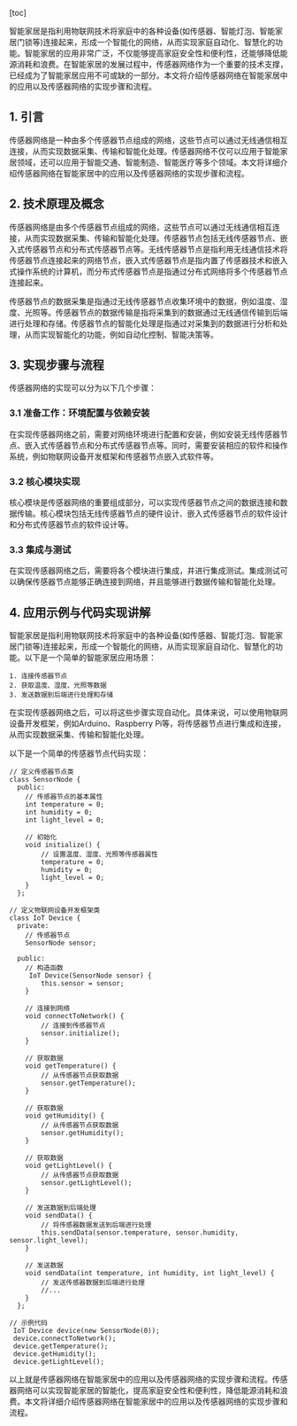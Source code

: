 
[toc]                    
                
                
智能家居是指利用物联网技术将家庭中的各种设备(如传感器、智能灯泡、智能家居门锁等)连接起来，形成一个智能化的网络，从而实现家庭自动化、智慧化的功能。智能家居的应用非常广泛，不仅能够提高家庭安全性和便利性，还能够降低能源消耗和浪费。在智能家居的发展过程中，传感器网络作为一个重要的技术支撑，已经成为了智能家居应用不可或缺的一部分。本文将介绍传感器网络在智能家居中的应用以及传感器网络的实现步骤和流程。

## 1. 引言

传感器网络是一种由多个传感器节点组成的网络，这些节点可以通过无线通信相互连接，从而实现数据采集、传输和智能化处理。传感器网络不仅可以应用于智能家居领域，还可以应用于智能交通、智能制造、智能医疗等多个领域。本文将详细介绍传感器网络在智能家居中的应用以及传感器网络的实现步骤和流程。

## 2. 技术原理及概念

传感器网络是由多个传感器节点组成的网络，这些节点可以通过无线通信相互连接，从而实现数据采集、传输和智能化处理。传感器节点包括无线传感器节点、嵌入式传感器节点和分布式传感器节点等。无线传感器节点是指利用无线通信技术将传感器节点连接起来的网络节点，嵌入式传感器节点是指内置了传感器技术和嵌入式操作系统的计算机，而分布式传感器节点是指通过分布式网络将多个传感器节点连接起来。

传感器节点的数据采集是指通过无线传感器节点收集环境中的数据，例如温度、湿度、光照等。传感器节点的数据传输是指将采集到的数据通过无线通信传输到后端进行处理和存储。传感器节点的智能化处理是指通过对采集到的数据进行分析和处理，从而实现智能化的功能，例如自动化控制、智能决策等。

## 3. 实现步骤与流程

传感器网络的实现可以分为以下几个步骤：

### 3.1 准备工作：环境配置与依赖安装

在实现传感器网络之前，需要对网络环境进行配置和安装，例如安装无线传感器节点、嵌入式传感器节点和分布式传感器节点等。同时，需要安装相应的软件和操作系统，例如物联网设备开发框架和传感器节点嵌入式软件等。

### 3.2 核心模块实现

核心模块是传感器网络的重要组成部分，可以实现传感器节点之间的数据连接和数据传输。核心模块包括无线传感器节点的硬件设计、嵌入式传感器节点的软件设计和分布式传感器节点的软件设计等。

### 3.3 集成与测试

在实现传感器网络之后，需要将各个模块进行集成，并进行集成测试。集成测试可以确保传感器节点能够正确连接到网络，并且能够进行数据传输和智能化处理。

## 4. 应用示例与代码实现讲解

智能家居是指利用物联网技术将家庭中的各种设备(如传感器、智能灯泡、智能家居门锁等)连接起来，形成一个智能化的网络，从而实现家庭自动化、智慧化的功能。以下是一个简单的智能家居应用场景：

```
1. 连接传感器节点
2. 获取温度、湿度、光照等数据
3. 发送数据到后端进行处理和存储
```

在实现传感器网络之后，可以将这些步骤实现自动化。具体来说，可以使用物联网设备开发框架，例如Arduino、Raspberry Pi等，将传感器节点进行集成和连接，从而实现数据采集、传输和智能化处理。

以下是一个简单的传感器节点代码实现：

```
// 定义传感器节点类
class SensorNode {
  public:
    // 传感器节点的基本属性
    int temperature = 0;
    int humidity = 0;
    int light_level = 0;
    
    // 初始化
    void initialize() {
        // 设置温度、湿度、光照等传感器属性
        temperature = 0;
        humidity = 0;
        light_level = 0;
    }
  };

// 定义物联网设备开发框架类
class IoT Device {
  private:
    // 传感器节点
    SensorNode sensor;

  public:
    // 构造函数
     IoT Device(SensorNode sensor) {
        this.sensor = sensor;
    }

    // 连接到网络
    void connectToNetwork() {
        // 连接到传感器节点
        sensor.initialize();
    }

    // 获取数据
    void getTemperature() {
        // 从传感器节点获取数据
        sensor.getTemperature();
    }

    // 获取数据
    void getHumidity() {
        // 从传感器节点获取数据
        sensor.getHumidity();
    }

    // 获取数据
    void getLightLevel() {
        // 从传感器节点获取数据
        sensor.getLightLevel();
    }

    // 发送数据到后端处理
    void sendData() {
        // 将传感器数据发送到后端进行处理
        this.sendData(sensor.temperature, sensor.humidity, sensor.light_level);
    }

    // 发送数据
    void sendData(int temperature, int humidity, int light_level) {
        // 发送传感器数据到后端进行处理
        //...
    }
  };

// 示例代码
 IoT Device device(new SensorNode(0));
 device.connectToNetwork();
 device.getTemperature();
 device.getHumidity();
 device.getLightLevel();
```

以上就是传感器网络在智能家居中的应用以及传感器网络的实现步骤和流程。传感器网络可以实现智能家居的智能化，提高家庭安全性和便利性，降低能源消耗和浪费。本文将详细介绍传感器网络在智能家居中的应用以及传感器网络的实现步骤和流程。

